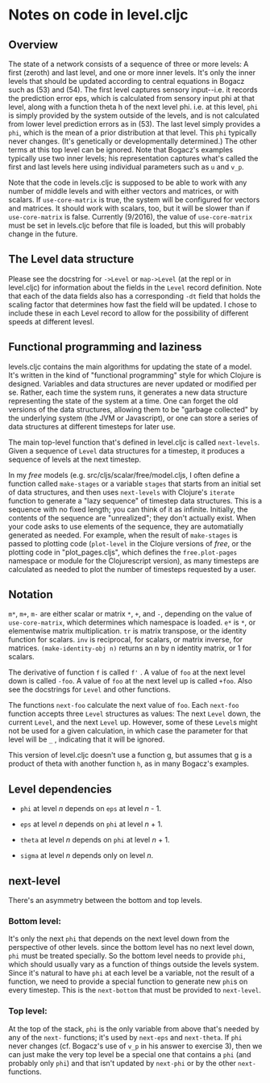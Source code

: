 Notes on code in level.cljc
===

## Overview

The state of a network consists of a sequence of three or more levels:
A first (zeroth) and last level, and one or more inner levels.  It's
only the inner levels that should be updated according to central
equations in Bogacz such as (53) and (54).  The first level captures
sensory input--i.e. it records the prediction error eps, which is
calculated from sensory input phi at that level, along with a function
theta h of the next level phi.  i.e. at this level, `phi` is simply
provided by the system outside of the levels, and is not calculated
from lower level prediction errors as in (53). The last level simply
provides a `phi`, which is the mean of a prior distribution at that
level.  This `phi` typically never changes. (It's genetically or
developmentally determined.) The other terms at this top level can be
ignored. Note that Bogacz's examples typically use two inner levels;
his representation captures what's called the first and last levels
here using individual parameters such as `u` and `v_p`.

Note that the code in levels.cljc is supposed to be able to work with
any number of middle levels and with either vectors and matrices, or
with scalars.  If `use-core-matrix` is true, the system will be
configured for vectors and matrices.  It should work with scalars, too,
but it will be slower than if `use-core-matrix` is false.  Currently
(9/2016), the value of `use-core-matrix` must be set in levels.cljc
before that file is loaded, but this will probably change in the future.

## The Level data structure

Please see the docstring for `->Level` or `map->Level` (at the repl or
in level.cljc) for information about the fields in the `Level` record
definition.  Note that each of the data fields also has a corresponding
`-dt` field that holds the scaling factor that determines how fast the
field will be updated.  I chose to include these in each Level record to
allow for the possibility of different speeds at different levesl.


## Functional programming and laziness

levels.cljc contains the main algorithms for updating the state of a
model.  It's written in the kind of "functional programming" style for
which Clojure is designed.  Variables and data structures are never
updated or modified per se.  Rather, each time the system runs, it
generates a new data structure representing the state of the system at a
time.  One can forget the old versions of the data structures, allowing
them to be "garbage collected" by the underlying system (the JVM or
Javascript), or one can store a series of data structures at different
timesteps for later use.

The main top-level function that's defined in level.cljc is called `next-levels`.
Given a sequence of `Level` data structures for a timestep, it produces a
sequence of levels at the next timestep.

In my *free* models (e.g. src/cljs/scalar/free/model.cljs, I often
define a function called `make-stages` or a variable `stages` that
starts from an initial set of data structures, and then uses
`next-levels` with Clojure's `iterate` function to generate a "lazy
sequence" of timestep data structures.  This is a sequence with no fixed
length; you can think of it as infinite.  Initially, the contents of the
sequence are "unrealized"; they don't actually exist. When your code
asks to use elements of the sequence, they are automatially generated as
needed.  For example, when the result of `make-stages` is passed
to plotting code (`plot-level` in the Clojure versions of *free*, or the
plotting code in "plot_pages.cljs", which defines the `free.plot-pages`
namespace or module for the Clojurescript version), as
many timesteps are calculated as needed to plot the number of
timesteps requested by a user.


## Notation

`m*`, `m+`, `m-` are either scalar or matrix `*`, `+`, and `-`, depending on the
value of `use-core-matrix`, which determines which namespace is loaded.
`e*` is `*`, or elementwise matrix multiplication.  `tr` is matrix transpose,
or the identity function for scalars.  `inv` is reciprocal, for scalars,
or matrix inverse, for matrices.  `(make-identity-obj n)` returns an n by n 
identity matrix, or 1 for scalars.

The derivative of function `f` is called `f'` .  A value of `foo` at the next
level down is called `-foo`.  A value of `foo` at the next level up is called
`+foo`.  Also see the docstrings for ``Level`` and other functions.

The functions `next-foo` calculate the next value of `foo`.  Each `next-foo`
function accepts three `Level` structures as values: The next `Level` down,
the current `Level`, and the next `Level` up.  However, some of these `Level`s
might not be used for a given calculation, in which case the parameter
for that level will be `_` , indicating that it will be ignored.

This version of level.cljc doesn't use a function g, but assumes that g is
a product of theta with another function `h`, as in many Bogacz's
examples.


## Level dependencies

* `phi` at level *n* depends on `eps` at level *n* - 1.

* `eps` at level *n* depends on `phi` at level *n* + 1.

* `theta` at level *n* depends on `phi` at level *n* + 1.

* `sigma` at level *n* depends only on level *n*.


## next-level

There's an asymmetry between the bottom and top levels.  

### Bottom level: 

It's only the next `phi` that depends on the next level down from the
perspective of other levels.  since the bottom level has no next level
down, `phi` must be treated specially.  So the bottom level needs to
provide `phi`, which should usually vary as a function of things outside
the levels system.  Since it's natural to have `phi` at each level be a
variable, not the result of a function, we need to provide a special
function to generate new `phi`s on every timestep.  This is the
`next-bottom` that must be provided to `next-level`.

### Top level:

At the top of the stack, `phi` is the only variable from above that's
needed by any of the `next-` functions; it's used by `next-eps` and
`next-theta`.  If `phi` never changes (cf. Bogacz's use of `v_p` in
his answer to exercise 3), then we can just make the very top level
be a special one that contains a `phi` (and probably only `phi`) and
that isn't updated by `next-phi` or by the other `next-` functions.
